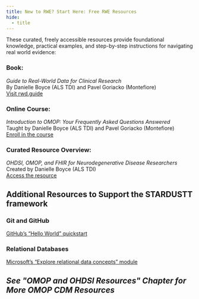 ```yaml
---
title: New to RWE? Start Here: Free RWE Resources
hide:
  - title
---
```



These curated, freely accessible resources provide foundational knowledge, practical examples, and step-by-step instructions for navigating real world evidence:

### **Book:**  
  *Guide to Real-World Data for Clinical Research*  
  By Danielle Boyce (ALS TDI) and Pavel Goriacko (Montefiore)  
  [Visit rwd.guide](https://rwd.guide/)

### **Online Course:**  
  *Introduction to OMOP: Your Frequently Asked Questions Answered*  
  Taught by Danielle Boyce (ALS TDI) and Pavel Goriacko (Montefiore)  
  [Enroll in the course](https://ilearn.tuftsctsi.org/product?catalog=D1RS_2025_18)

### **Curated Resource Overview:**  
  *OHDSI, OMOP, and FHIR for Neurodegenerative Disease Researchers*  
  Created by Danielle Boyce (ALS TDI)  
  [Access the resource](https://view.genially.com/6655cfe3a5fcfd00138cc914/interactive-content-ohdsi-omop-and-fhir-for-neurodegenerative-disease-researchers)

## Additional Resources to Support the STARDUSTT framework
### Git and GitHub
  [GitHub’s “Hello World” quickstart](https://docs.github.com/en/get-started/quickstart/hello-world)


### Relational Databases
  [Microsoft’s “Explore relational data concepts” module](https://learn.microsoft.com/en-us/training/modules/explore-relational-data-offerings/)


## ***See "OMOP and OHDSI Resources" Chapter for More OMOP CDM Resources***
